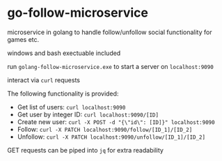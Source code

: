 # go-follow-microservice

microservice in golang to handle follow/unfollow social functionality for games etc. 

windows and bash exectuable included

run `golang-follow-microservice.exe` to start a server on `localhost:9090`

interact via `curl` requests

The following functionality is provided:
- Get list of users:      `curl localhost:9090`
- Get user by integer ID: `curl localhost:9090/[ID]` 
- Create new user:        `curl -X POST -d "{\"id\": [ID]}" localhost:9090`
- Follow:                 `curl -X PATCH localhost:9090/follow/[ID_1]/[ID_2]`
- Unfollow:               `curl -X PATCH localhost:9090/unfollow/[ID_1]/[ID_2]`

GET requests can be piped into `jq` for extra readability
